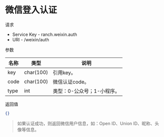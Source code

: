# 微信登入认证

请求
- Service Key - ranch.weixin.auth
- URI - /weixin/auth

参数

|名称|类型|说明|
|---|---|---|
|key|char(100)|引用key。|
|code|char(100)|微信认证code。|
|type|int|类型：0-公众号；1-小程序。|

返回值
```json
{}
```
> 如果认证成功，则返回微信用户信息，如：Open ID、Union ID、昵称、头像等信息。
